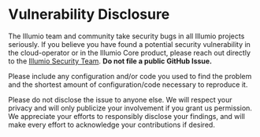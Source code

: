 # Vulnerability Disclosure

The Illumio team and community take security bugs in all Illumio projects seriously. If you believe you have found a potential security vulnerability in the cloud-operator or in the Illumio Core product, please reach out directly to the [Illumio Security Team](mailto:security@illumio.com). **Do not file a public GitHub Issue.**

Please include any configuration and/or code you used to find the problem and the shortest amount of configuration/code necessary to reproduce it.

Please do not disclose the issue to anyone else. We will respect your privacy and will only publicize your involvement if you grant us permission. We appreciate your efforts to responsibly disclose your findings, and will make every effort to acknowledge your contributions if desired.